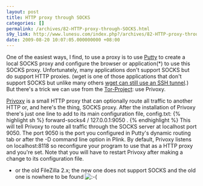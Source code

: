 ```yaml
---
layout: post
title: HTTP proxy through SOCKS
categories: []
permalink: /archives/82-HTTP-proxy-through-SOCKS.html
s9y_link: http://www.lunesu.com/index.php?/archives/82-HTTP-proxy-through-SOCKS.html
date: 2009-08-20 10:07:05.000000000 +08:00
---
```

One of the easiest ways, I find, to use a proxy is to use <a href="http://www.chiark.greenend.org.uk/~sgtatham/putty/" title="PuTTY">Putty</a> to create a local SOCKS proxy and configure the browser or application(*) to use this SOCKS proxy. Unfortunately, many applications don't support SOCKS but do support HTTP proxies. (wget is one of those applications that don't support SOCKS but unlike many others <a href="http://lunesu.com/index.php?/archives/20-Tunneling-wget.html" title="Tunneling wget">wget can still use an SSH tunnel</a>.) But there's a trick we can use from the <a href="http://www.torproject.org/" title="Tor-Project">Tor-Project</a>: use Privoxy.

<a href="http://www.privoxy.org/" title="Privoxy">Privoxy</a> is a small HTTP proxy that can optionally route all traffic to another HTTP or, and here's the thing, SOCKS proxy. After the installation of Privoxy there's just one line to add to its main configuration file, config.txt:
{% highlight sh %}
forward-socks4   /               127.0.0.1:9050		.
{% endhighlight %}
This will tell Privoxy to route all traffic through the SOCKS server at localhost port 9050. The port 9050 is the port you configured in Putty's dynamic routing tab or after the -D command line option in Plink. By default, Privoxy listens on localhost:8118 so reconfigure your program to use that as a HTTP proxy and you're set. Note that you will have to restart Privoxy after making a change to its configuration file.

* or the old FileZilla 2.x; the new one does not support SOCKS and the old one is nowhere to be found <img src="http://www.lunesu.com/templates/default/img/emoticons/sad.png" alt=":-(" style="display: inline; vertical-align: bottom;" class="emoticon" />
